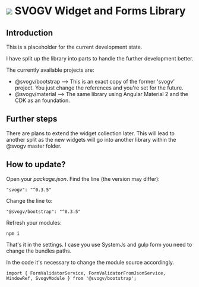 # ![](https://github.com/joergkrause/svogv/blob/master/guides/logo.png?raw=true) SVOGV Widget and Forms Library

## Introduction

This is a placeholder for the current development state.

I have split up the library into parts to handle the further development better.

The currently available projects are:

* @svogv/bootstrap --> This is an exact copy of the former 'svogv' project. You just change the references and you're set for the future.
* @svogv/material --> The same library using Angular Material 2 and the CDK as an foundation.

## Further steps

There are plans to extend the widget collection later. This will lead to another split as the new widgets will go into another library within the @svogv master folder.

## How to update?

Open your *package.json*. Find the line (the version may differ):

~~~
"svogv": "^0.3.5"
~~~

Change the line to:

~~~
"@svogv/bootstrap": "^0.3.5"
~~~

Refresh your modules:

~~~
npm i
~~~

That's it in the settings. I case you use SystemJs and gulp form you need to change the bundles paths.

In the code it's necessary to change the module source accordingly. 

~~~
import { FormValidatorService, FormValidatorFromJsonService, WindowRef, SvogvModule } from '@svogv/bootstrap';
~~~
